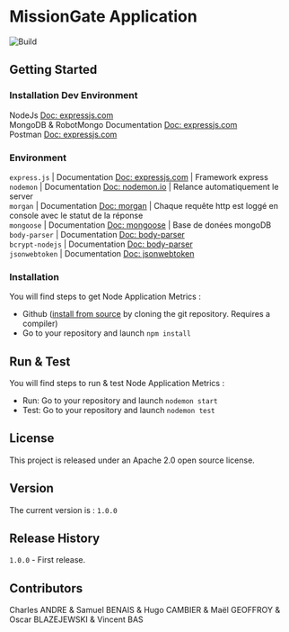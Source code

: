 
# MissionGate Application

![Build](https://travis-ci.org/vincentbas/PFE.svg?branch=master)

## Getting Started

### Installation Dev Environment
NodeJs [Doc: expressjs.com](https://www.youtube.com/)<br>
MongoDB & RobotMongo Documentation [Doc: expressjs.com](https://www.youtube.com/watch?v=0cxFyeQ4Vio&t=55s)<br>
Postman [Doc: expressjs.com](https://www.getpostman.com/)<br>
### Environment

`express.js`              | Documentation [Doc: expressjs.com](http://expressjs.com/fr/api.html) | Framework express<br>
`nodemon`              | Documentation [Doc: nodemon.io](https://nodemon.io/) | Relance automatiquement le server<br>
`morgan`              | Documentation [Doc: morgan](https://www.npmjs.com/package/morgan) | Chaque requête http est loggé en console avec le statut de la réponse<br>
`mongoose`              | Documentation [Doc: mongoose](https://www.npmjs.com/package/mongoose) | Base de donées mongoDB
`body-parser`              | Documentation [Doc: body-parser](https://www.npmjs.com/package/body-parser)<br>
`bcrypt-nodejs`              | Documentation [Doc: body-parser](https://www.npmjs.com/package/bcrypt-nodejs)<br>
`jsonwebtoken`              | Documentation [Doc: jsonwebtoken](https://www.npmjs.com/package/jsonwebtoken)

### Installation
You will find steps to get Node Application Metrics :<br>
  * Github ([install from source](https://github.com/vincentbas/PFE.git) by cloning the git repository. Requires a compiler)
  * Go to your repository and launch `npm install`

## Run & Test
You will find steps to run & test Node Application Metrics :<br>
  * Run: Go to your repository and launch `nodemon start`
  * Test: Go to your repository and launch `nodemon test`

## License
This project is released under an Apache 2.0 open source license.  

## Version
The current version is : `1.0.0`

## Release History
`1.0.0` - First release.

## Contributors
Charles ANDRE & Samuel BENAIS & Hugo CAMBIER & Maël GEOFFROY & Oscar BLAZEJEWSKI & Vincent BAS
